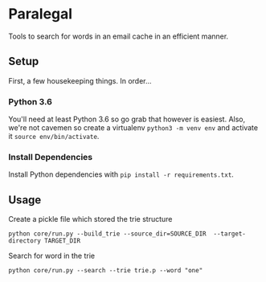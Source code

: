 # Paralegal
Tools to search for words in an email cache in an efficient manner. 

## Setup

First, a few housekeeping things. In order...


### Python 3.6

You'll need at least Python 3.6 so go grab that however is easiest. Also, we're not cavemen so create a virtualenv `python3 -m venv env` and activate it `source env/bin/activate`.


### Install Dependencies

Install Python dependencies with `pip install -r requirements.txt`.


## Usage

Create a pickle file which stored the trie structure

`python core/run.py --build_trie --source_dir=SOURCE_DIR  --target-directory TARGET_DIR`

Search for word in the trie

`python core/run.py --search --trie trie.p --word "one"`
